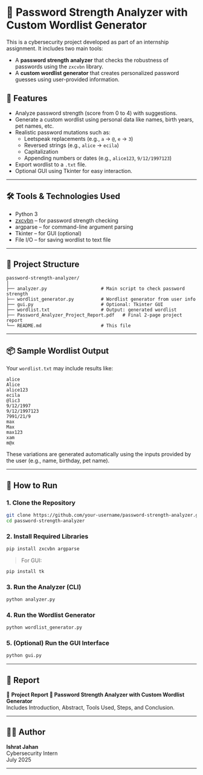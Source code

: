 

# 🔐 Password Strength Analyzer with Custom Wordlist Generator

This is a cybersecurity project developed as part of an internship assignment. It includes two main tools:

- A **password strength analyzer** that checks the robustness of passwords using the `zxcvbn` library.
- A **custom wordlist generator** that creates personalized password guesses using user-provided information.

## 📌 Features

- Analyze password strength (score from 0 to 4) with suggestions.
- Generate a custom wordlist using personal data like names, birth years, pet names, etc.
- Realistic password mutations such as:
  - Leetspeak replacements (e.g., `a` → `@`, `e` → `3`)
  - Reversed strings (e.g., `alice` → `ecila`)
  - Capitalization
  - Appending numbers or dates (e.g., `alice123`, `9/12/1997123`)
- Export wordlist to a `.txt` file.
- Optional GUI using Tkinter for easy interaction.

---

## 🛠️ Tools & Technologies Used

- Python 3
- [zxcvbn](https://github.com/dropbox/zxcvbn) – for password strength checking
- argparse – for command-line argument parsing
- Tkinter – for GUI (optional)
- File I/O – for saving wordlist to text file

---

## 📁 Project Structure

```
password-strength-analyzer/
│
├── analyzer.py                    # Main script to check password strength
├── wordlist_generator.py          # Wordlist generator from user info
├── gui.py                         # Optional: Tkinter GUI
├── wordlist.txt                   # Output: generated wordlist
├── Password_Analyzer_Project_Report.pdf   # Final 2-page project report
└── README.md                      # This file
```

---

## 📦 Sample Wordlist Output

Your `wordlist.txt` may include results like:

```
alice
Alice
alice123
ecila
@lic3
9/12/1997
9/12/1997123
7991/21/9
max
Max
max123
xam
m@x
```

These variations are generated automatically using the inputs provided by the user (e.g., name, birthday, pet name).

---

## 🚀 How to Run

### 1. Clone the Repository
```bash
git clone https://github.com/your-username/password-strength-analyzer.git
cd password-strength-analyzer
```

### 2. Install Required Libraries
```bash
pip install zxcvbn argparse
```

> For GUI:
```bash
pip install tk
```

### 3. Run the Analyzer (CLI)
```bash
python analyzer.py
```

### 4. Run the Wordlist Generator
```bash
python wordlist_generator.py
```

### 5. (Optional) Run the GUI Interface
```bash
python gui.py
```

---

## 📄 Report

📘 **Project Report 🔐 Password Strength Analyzer with Custom Wordlist Generator**  
Includes Introduction, Abstract, Tools Used, Steps, and Conclusion.

---

## 🧑‍💻 Author

**Ishrat Jahan**  
Cybersecurity Intern  
July 2025

---
